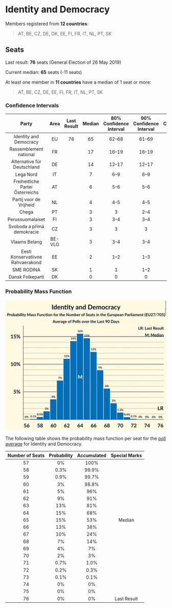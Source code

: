 # Identity and Democracy

Members registered from **12 countries**:

> AT, BE, CZ, DE, DK, EE, FI, FR, IT, NL, PT, SK

## Seats

Last result: **76** seats (General Election of 26 May 2019)

Current median: **65** seats (-11 seats)

At least one member in **11 countries** have a median of 1 seat or more:

> AT, BE, CZ, DE, EE, FI, FR, IT, NL, PT, SK

### Confidence Intervals

| Party | Area | Last Result | Median | 80% Confidence Interval | 90% Confidence Interval | 95% Confidence Interval | 99% Confidence Interval |
|:-----:|:----:|:-----------:|:------:|:-----------------------:|:-----------------------:|:-----------------------:|:-----------------------:|
| Identity and Democracy | EU | 76 | 65 | 62–68 | 61–69 | 60–70 | 59–71 |
| Rassemblement national | FR | | 17 | 16–19 | 16–19 | 16–19 | 15–20 |
| Alternative für Deutschland | DE | | 14 | 12–17 | 12–17 | 12–17 | 11–18 |
| Lega Nord | IT | | 7 | 6–9 | 6–9 | 6–9 | 5–10 |
| Freiheitliche Partei Österreichs | AT | | 6 | 5–6 | 5–6 | 5–7 | 5–7 |
| Partij voor de Vrijheid | NL | | 4 | 4–5 | 4–5 | 4–5 | 4–5 |
| Chega | PT | | 3 | 3 | 2–4 | 2–4 | 2–4 |
| Perussuomalaiset | FI | | 3 | 3–4 | 3–4 | 3–4 | 3–4 |
| Svoboda a přímá demokracie | CZ | | 3 | 3 | 3 | 3–4 | 2–4 |
| Vlaams Belang | BE-VLG | | 3 | 3–4 | 3–4 | 3–4 | 3–4 |
| Eesti Konservatiivne Rahvaerakond | EE | | 2 | 1–2 | 1–3 | 1–3 | 1–3 |
| SME RODINA | SK | | 1 | 1 | 1–2 | 0–2 | 0–2 |
| Dansk Folkeparti | DK | | 0 | 0 | 0 | 0 | 0 |

### Probability Mass Function

![Graph with seats probability mass function not yet produced](average-2023-02-28-seats-pmf-identityanddemocracy.png "Seats Probability Mass Function")

The following table shows the probability mass function per seat for the [poll average](average-2023-02-28.html) for Identity and Democracy.

| Number of Seats | Probability | Accumulated | Special Marks |
|:---------------:|:-----------:|:-----------:|:-------------:|
| 57 | 0% | 100% |  |
| 58 | 0.3% | 99.9% |  |
| 59 | 0.9% | 99.7% |  |
| 60 | 3% | 98.8% |  |
| 61 | 5% | 96% |  |
| 62 | 9% | 91% |  |
| 63 | 13% | 81% |  |
| 64 | 15% | 68% |  |
| 65 | 15% | 53% | Median |
| 66 | 13% | 38% |  |
| 67 | 10% | 24% |  |
| 68 | 7% | 14% |  |
| 69 | 4% | 7% |  |
| 70 | 2% | 3% |  |
| 71 | 0.7% | 1.0% |  |
| 72 | 0.2% | 0.3% |  |
| 73 | 0.1% | 0.1% |  |
| 74 | 0% | 0% |  |
| 75 | 0% | 0% |  |
| 76 | 0% | 0% | Last Result |


